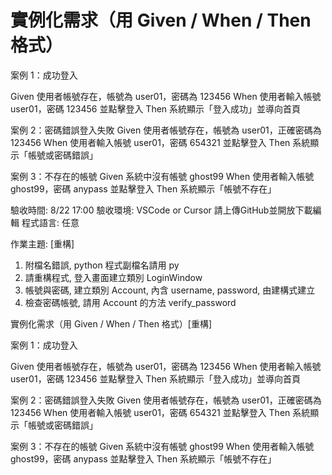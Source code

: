 # 實例化需求（用 Given / When / Then 格式）


案例 1：成功登入

Given 使用者帳號存在，帳號為 user01，密碼為 123456
When 使用者輸入帳號 user01，密碼 123456 並點擊登入
Then 系統顯示「登入成功」並導向首頁

案例 2：密碼錯誤登入失敗
Given 使用者帳號存在，帳號為 user01，正確密碼為 123456
When 使用者輸入帳號 user01，密碼 654321 並點擊登入
Then 系統顯示「帳號或密碼錯誤」

案例 3：不存在的帳號
Given 系統中沒有帳號 ghost99
When 使用者輸入帳號 ghost99，密碼 anypass 並點擊登入
Then 系統顯示「帳號不存在」

驗收時間: 8/22 17:00
驗收環境: VSCode or Cursor
請上傳GitHub並開放下載編輯
程式語言: 任意

作業主題: [重構]
1. 附檔名錯誤, python 程式副檔名請用 py
2. 請重構程式, 登入畫面建立類別 LoginWindow
3. 帳號與密碼, 建立類別 Account, 內含 username, password, 由建構式建立
4. 檢查密碼帳號, 請用 Account 的方法 verify_password


實例化需求（用 Given / When / Then 格式）[重構]


案例 1：成功登入

Given 使用者帳號存在，帳號為 user01，密碼為 123456
When 使用者輸入帳號 user01，密碼 123456 並點擊登入
Then 系統顯示「登入成功」並導向首頁

案例 2：密碼錯誤登入失敗
Given 使用者帳號存在，帳號為 user01，正確密碼為 123456
When 使用者輸入帳號 user01，密碼 654321 並點擊登入
Then 系統顯示「帳號或密碼錯誤」

案例 3：不存在的帳號
Given 系統中沒有帳號 ghost99
When 使用者輸入帳號 ghost99，密碼 anypass 並點擊登入
Then 系統顯示「帳號不存在」

